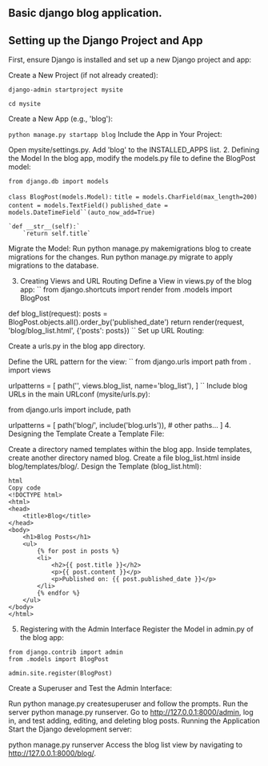 ## Basic django blog application.

## Setting up the Django Project and App
First, ensure Django is installed and set up a new Django project and app:

Create a New Project (if not already created):

`django-admin startproject mysite`

`cd mysite`

Create a New App (e.g., 'blog'):

`python manage.py startapp blog`
Include the App in Your Project:

Open mysite/settings.py.
Add 'blog' to the INSTALLED_APPS list.
2. Defining the Model
In the blog app, modify the models.py file to define the BlogPost model:

`from django.db import models`

`class BlogPost(models.Model):`
    `title = models.CharField(max_length=200)`
    `content = models.TextField()`
    `published_date = models.DateTimeField``(auto_now_add=True)`

    `def __str__(self):`
        `return self.title`

Migrate the Model:
Run python manage.py makemigrations blog to create migrations for the changes.
Run python manage.py migrate to apply migrations to the database.

3. Creating Views and URL Routing
Define a View in views.py of the blog app:
``
from django.shortcuts import render
from .models import BlogPost

def blog_list(request):
    posts = BlogPost.objects.all().order_by('published_date')
    return render(request, 'blog/blog_list.html', {'posts': posts})
``
Set up URL Routing:

Create a urls.py in the blog app directory.

Define the URL pattern for the view:
``
from django.urls import path
from . import views

urlpatterns = [
    path('', views.blog_list, name='blog_list'),
]
``
Include blog URLs in the main URLconf (mysite/urls.py):

from django.urls import include, path

urlpatterns = [
    path('blog/', include('blog.urls')),
    # other paths...
]
4. Designing the Template
Create a Template File:

Create a directory named templates within the blog app.
Inside templates, create another directory named blog.
Create a file blog_list.html inside blog/templates/blog/.
Design the Template (blog_list.html):
``````
html
Copy code
<!DOCTYPE html>
<html>
<head>
    <title>Blog</title>
</head>
<body>
    <h1>Blog Posts</h1>
    <ul>
        {% for post in posts %}
        <li>
            <h2>{{ post.title }}</h2>
            <p>{{ post.content }}</p>
            <p>Published on: {{ post.published_date }}</p>
        </li>
        {% endfor %}
    </ul>
</body>
</html>
``````
5. Registering with the Admin Interface
Register the Model in admin.py of the blog app:

``````
from django.contrib import admin
from .models import BlogPost

admin.site.register(BlogPost)
``````
Create a Superuser and Test the Admin Interface:

Run python manage.py createsuperuser and follow the prompts.
Run the server python manage.py runserver.
Go to http://127.0.0.1:8000/admin, log in, and test adding, editing, and deleting blog posts.
Running the Application
Start the Django development server:

python manage.py runserver
Access the blog list view by navigating to http://127.0.0.1:8000/blog/.